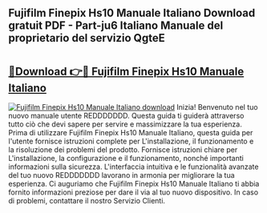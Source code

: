 ## Fujifilm Finepix Hs10 Manuale Italiano Download gratuit PDF - Part-ju6 Italiano Manuale del proprietario del servizio QgteE

# <h2><a href="http://df9z3i.blite.top/?on=Fujifilm+Finepix+Hs10+Manuale+Italiano">🔗Download 👉🔴 Fujifilm Finepix Hs10 Manuale Italiano</a></h2>

[![Fujifilm Finepix Hs10 Manuale Italiano download](https://i.imgur.com/lujVjoI.png)](http://df9z3i.blite.top/?on=Fujifilm+Finepix+Hs10+Manuale+Italiano)
Inizia! Benvenuto nel tuo nuovo manuale utente REDDDDDDD. Questa guida ti guiderà attraverso tutto ciò che devi sapere per servire e massimizzare la tua esperienza. Prima di utilizzare Fujifilm Finepix Hs10 Manuale Italiano, questa guida per l'utente fornisce istruzioni complete per L'installazione, il funzionamento e la risoluzione dei problemi del prodotto. Fornisce istruzioni chiare per L'installazione, la configurazione e il funzionamento, nonché importanti informazioni sulla sicurezza. L'interfaccia intuitiva e le funzionalità avanzate del tuo nuovo REDDDDDDD lavorano in armonia per migliorare la tua esperienza. Ci auguriamo che Fujifilm Finepix Hs10 Manuale Italiano ti abbia fornito informazioni preziose per dare il via al tuo nuovo dispositivo. In caso di problemi, contattare il nostro Servizio Clienti.
